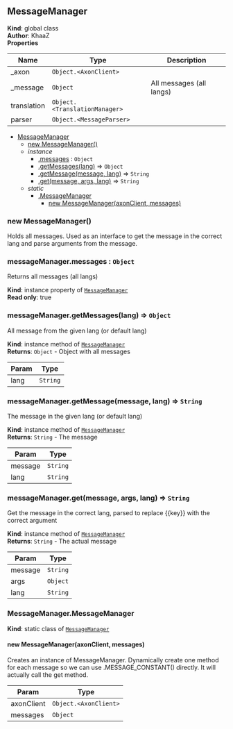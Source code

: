 <a name="MessageManager"></a>

## MessageManager
**Kind**: global class  
**Author**: KhaaZ  
**Properties**

| Name | Type | Description |
| --- | --- | --- |
| _axon | <code>Object.&lt;AxonClient&gt;</code> |  |
| _message | <code>Object</code> | All messages (all langs) |
| translation | <code>Object.&lt;TranslationManager&gt;</code> |  |
| parser | <code>Object.&lt;MessageParser&gt;</code> |  |


* [MessageManager](#MessageManager)
    * [new MessageManager()](#new_MessageManager_new)
    * _instance_
        * [.messages](#MessageManager+messages) : <code>Object</code>
        * [.getMessages(lang)](#MessageManager+getMessages) ⇒ <code>Object</code>
        * [.getMessage(message, lang)](#MessageManager+getMessage) ⇒ <code>String</code>
        * [.get(message, args, lang)](#MessageManager+get) ⇒ <code>String</code>
    * _static_
        * [.MessageManager](#MessageManager.MessageManager)
            * [new MessageManager(axonClient, messages)](#new_MessageManager.MessageManager_new)

<a name="new_MessageManager_new"></a>

### new MessageManager()
Holds all messages.
Used as an interface to get the message in the correct lang and parse arguments from the message.

<a name="MessageManager+messages"></a>

### messageManager.messages : <code>Object</code>
Returns all messages (all langs)

**Kind**: instance property of [<code>MessageManager</code>](#MessageManager)  
**Read only**: true  
<a name="MessageManager+getMessages"></a>

### messageManager.getMessages(lang) ⇒ <code>Object</code>
All message from the given lang (or default lang)

**Kind**: instance method of [<code>MessageManager</code>](#MessageManager)  
**Returns**: <code>Object</code> - Object with all messages  

| Param | Type |
| --- | --- |
| lang | <code>String</code> | 

<a name="MessageManager+getMessage"></a>

### messageManager.getMessage(message, lang) ⇒ <code>String</code>
The message in the given lang (or default lang)

**Kind**: instance method of [<code>MessageManager</code>](#MessageManager)  
**Returns**: <code>String</code> - The message  

| Param | Type |
| --- | --- |
| message | <code>String</code> | 
| lang | <code>String</code> | 

<a name="MessageManager+get"></a>

### messageManager.get(message, args, lang) ⇒ <code>String</code>
Get the message in the correct lang, parsed to replace {{key}} with the correct argument

**Kind**: instance method of [<code>MessageManager</code>](#MessageManager)  
**Returns**: <code>String</code> - The actual message  

| Param | Type |
| --- | --- |
| message | <code>String</code> | 
| args | <code>Object</code> | 
| lang | <code>String</code> | 

<a name="MessageManager.MessageManager"></a>

### MessageManager.MessageManager
**Kind**: static class of [<code>MessageManager</code>](#MessageManager)  
<a name="new_MessageManager.MessageManager_new"></a>

#### new MessageManager(axonClient, messages)
Creates an instance of MessageManager.
Dynamically create one method for each message so we can use <this>.MESSAGE_CONSTANT() directly. It will actually call the get method.


| Param | Type |
| --- | --- |
| axonClient | <code>Object.&lt;AxonClient&gt;</code> | 
| messages | <code>Object</code> | 

